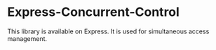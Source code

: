 # Express-Concurrent-Control
This library is available on Express. It is used for simultaneous access management.
